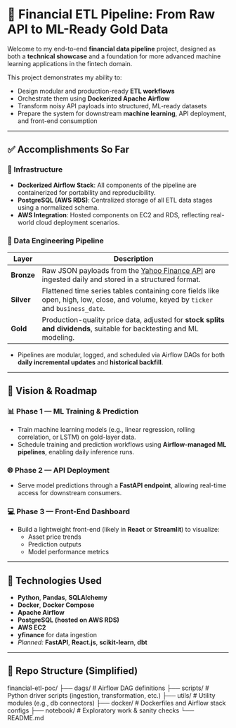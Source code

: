 # 🧠 Financial ETL Pipeline: From Raw API to ML-Ready Gold Data

Welcome to my end-to-end **financial data pipeline** project, designed as both a **technical showcase** and a foundation for more advanced machine learning applications in the fintech domain.

This project demonstrates my ability to:
- Design modular and production-ready **ETL workflows**
- Orchestrate them using **Dockerized Apache Airflow**
- Transform noisy API payloads into structured, ML-ready datasets
- Prepare the system for downstream **machine learning**, API deployment, and front-end consumption

---

## ✅ Accomplishments So Far

### 🧱 Infrastructure
- **Dockerized Airflow Stack**: All components of the pipeline are containerized for portability and reproducibility.
- **PostgreSQL (AWS RDS)**: Centralized storage of all ETL data stages using a normalized schema.
- **AWS Integration**: Hosted components on EC2 and RDS, reflecting real-world cloud deployment scenarios.

### 🔁 Data Engineering Pipeline

| Layer       | Description                                                                                          |
|-------------|------------------------------------------------------------------------------------------------------|
| **Bronze**  | Raw JSON payloads from the [Yahoo Finance API](https://pypi.org/project/yfinance/) are ingested daily and stored in a structured format. |
| **Silver**  | Flattened time series tables containing core fields like open, high, low, close, and volume, keyed by `ticker` and `business_date`. |
| **Gold**    | Production-quality price data, adjusted for **stock splits and dividends**, suitable for backtesting and ML modeling. |

- Pipelines are modular, logged, and scheduled via Airflow DAGs for both **daily incremental updates** and **historical backfill**.

---

## 🚀 Vision & Roadmap

### 📊 Phase 1 — ML Training & Prediction
- Train machine learning models (e.g., linear regression, rolling correlation, or LSTM) on gold-layer data.
- Schedule training and prediction workflows using **Airflow-managed ML pipelines**, enabling daily inference runs.

### 🌐 Phase 2 — API Deployment
- Serve model predictions through a **FastAPI endpoint**, allowing real-time access for downstream consumers.

### 💻 Phase 3 — Front-End Dashboard
- Build a lightweight front-end (likely in **React** or **Streamlit**) to visualize:
  - Asset price trends  
  - Prediction outputs  
  - Model performance metrics

---

## 🧩 Technologies Used

- **Python**, **Pandas**, **SQLAlchemy**
- **Docker**, **Docker Compose**
- **Apache Airflow**
- **PostgreSQL (hosted on AWS RDS)**
- **AWS EC2**
- **yfinance** for data ingestion  
- *Planned:* **FastAPI**, **React.js**, **scikit-learn**, **dbt**

---

## 📁 Repo Structure (Simplified)

financial-etl-poc/
├── dags/ # Airflow DAG definitions
├── scripts/ # Python driver scripts (ingestion, transformation, etc.)
├── utils/ # Utility modules (e.g., db connectors)
├── docker/ # Dockerfiles and Airflow stack configs
├── notebook/ # Exploratory work & sanity checks
└── README.md
